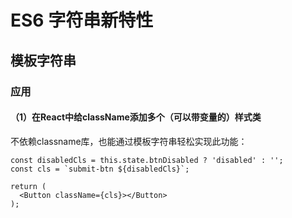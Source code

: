 # ES6 字符串新特性

## 模板字符串

### 应用

#### （1）在React中给className添加多个（可以带变量的）样式类

不依赖classname库，也能通过模板字符串轻松实现此功能：

```
const disabledCls = this.state.btnDisabled ? 'disabled' : '';
const cls = `submit-btn ${disabledCls}`;

return (
  <Button className={cls}></Button>
);
```

